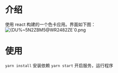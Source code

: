 # 介绍
使用 react 构建的一个色卡应用。界面如下图：
![{DU%~5N2ZBM5@WR2482ZE`0.png](https://i.loli.net/2021/03/24/RPwUVptzN9mhAnZ.png)

# 使用
`yarn install` 安装依赖
`yarn start` 开启服务，运行程序

